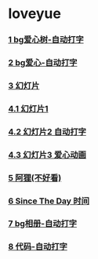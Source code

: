 # loveyue

### [1 bg爱心树-自动打字](https://fedemo.top/loveyue/1/index.html)    

### [2 bg爱心-自动打字](https://fedemo.top/loveyue/2/index.html)   

### [3 幻灯片](https://fedemo.top/loveyue/3/index.html)   

### [4.1 幻灯片1](https://fedemo.top/loveyue/4/index1.html)   

### [4.2 幻灯片2 自动打字](https://fedemo.top/loveyue/4/index2.html)   

### [4.3 幻灯片3 爱心动画](https://fedemo.top/loveyue/4/index3.html)     

### [5 阿狸(不好看)](https://fedemo.top/loveyue/5/index.html)    

### [6 Since The Day 时间](https://fedemo.top/loveyue/6/index.html)    

### [7 bg相册-自动打字](https://fedemo.top/loveyue/7/index.html)    

### [8 代码-自动打字](https://fedemo.top/loveyue/8/index.html)    

